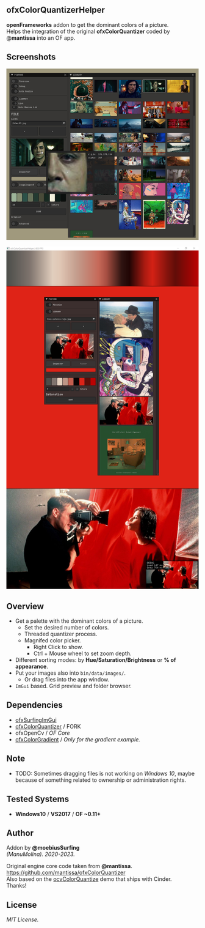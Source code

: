 ofxColorQuantizerHelper
-----------------------

**openFrameworks** addon to get the dominant colors of a picture.  
Helps the integration of the original **ofxColorQuantizer** coded by @**mantissa** into an OF app. 

## Screenshots

![](/example_ColorQuatizer/Capture.PNG)  

![](/example_ColorQuatizerGradient/Capture.PNG)  

## Overview
* Get a palette with the dominant colors of a picture.  
  * Set the desired number of colors.
  * Threaded quantizer process.
  * Magnifed color picker. 
    - Right Click to show. 
    - Ctrl + Mouse wheel to set zoom depth.
* Different sorting modes: by **Hue/Saturation/Brightness** or **% of appearance**.
* Put your images also into `bin/data/images/`.
  * Or drag files into the app window. 
* `ImGui` based. Grid preview and folder browser.

## Dependencies
* [ofxSurfingImGui](https://github.com/moebiussurfing/ofxSurfingImGui)  
* [ofxColorQuantizer](https://github.com/moebiussurfing/ofxColorQuantizer) / FORK
* ofxOpenCv / _OF Core_
* [ofxColorGradient](https://github.com/moebiussurfing/ofxColorGradient) / _Only for the gradient example._

## Note
- TODO: Sometimes dragging files is not working on *Windows 10*, maybe because of something related to ownership or administration rights.

## Tested Systems
- **Windows10** / **VS2017** / **OF ~0.11+**

## Author
Addon by **@moebiusSurfing**  
*(ManuMolina). 2020-2023.*  

Original engine core code taken from **@mantissa**.  
https://github.com/mantissa/ofxColorQuantizer  
Also based on the [ocvColorQuantize](https://github.com/cinder/Cinder-OpenCV/blob/master/samples/ocvColorQuantize) demo that ships with Cinder.  
Thanks!  

## License
*MIT License.*
